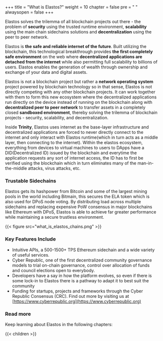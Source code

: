 +++
title = "What is Elastos?"
weight = 10
chapter = false
pre = "<i class='fa ela-folder'></i> "
alwaysopen = false
+++

Elastos solves the trilemma of all blockchain projects out there - the problem of **security** using the trusted runtime environment, **scalability** using the main chain sidechains solutions and **decentralization** using the peer to peer network.

Elastos is **the safe and reliable internet of the future**. Built utilizing the blockchain, this technological breakthrough provides **the first completely safe environment** on the web where **decentralized applications are detached from the internet** while also permitting full scalability to billions of users. Elastos enables the generation of wealth through ownership and exchange of your data and digital assets.

Elastos is not a blockchain project but rather a **network operating system** project powered by blockchain technology so in that sense, Elastos is not directly competing with any other blockchain projects. It can work together with them to form this new ecosystem where the decentralized applications run directly on the device instead of running on the blockchain along with **decentralized peer to peer network** to transfer assets in a completely closed **sandboxed environment**, thereby solving the trilemma of blockchain projects - security, scalability, and decentralization.

Inside **Trinity**, Elastos uses internet as the base-layer infrastructure and decentralized applications are forced to never directly connect to the internet and only interact with Elastos runtime(which in turn acts as a middle layer, then connecting to the internet). Within the elastos ecosystem, everything from devices to virtual machines to users to DApps have a DID(Decentralized ID) issued by the blockchain and everytime the application requests any sort of internet access, the ID has to first be verified using the blockchain which in turn eliminates many of the man-in-the-middle attacks, virus attacks, etc.

### Trustable Sidechains
Elastos gets its hashpower from Bitcoin and some of the largest mining pools in the world including Bitmain, this secures the ELA token which is also used for DPoS node voting. By distributing load across multiple sidechains and replacing expensive PoW consensus in major blockchains like Ethereum with DPoS, Elastos is able to achieve far greater performance while maintaining a secure trustless environment.

{{< figure src="what_is_elastos_chains.png" >}}

### Key Features Include
* Intuitive APIs, a 500-1500+ TPS Ethereum sidechain and a wide variety of useful services.
* Cyber Republic, one of the first decentralized community governance models to trial on-chain governance, control over allocation of funds and council elections open to everybody.
* Developers have a say in how the platform evolves, so even if there is some lock-in to Elastos there is a pathway to adapt it to best suit the community
* Funding for startups, projects and frameworks through the Cyber Republic Consensus (CRC). Find out more by visiting us at [https://www.cyberrepublic.org](https://www.cyberrepublic.org)


### Read more 

Keep learning about Elastos in the following chapters:

{{< children >}}